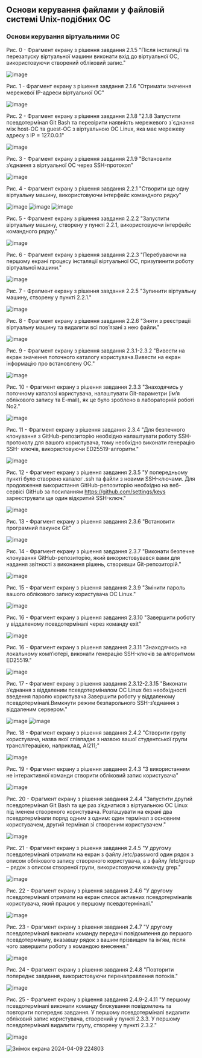 ## Основи керування файлами у файловій системі Unix-подібних ОС
### Основи керування віртуальними ОС
Рис. 0 - Фрагмент екрану з рішення завдання 2.1.5 "Після інсталяції та перезапуску віртуальної машини виконати вхід до віртуальної ОС, використовуючи створений обліковий запис."

![image](https://github.com/neverovalera/WebAR-Optical-telegraph/assets/162915351/3ea96855-7159-4d0e-91ce-f3f92ff0301b)

Рис. 1 - Фрагмент екрану з рішення завдання 2.1.6 "Отримати значення мережевої IP-адреси віртуальної ОС"

![image](https://github.com/neverovalera/WebAR-Optical-telegraph/assets/162915351/30cc8ebb-d1f0-4983-a614-da8a4a45c128)

Рис. 2 - Фрагмент екрану з рішення завдання 2.1.8 "2.1.8 Запустити псевдотермінал Git Bash та перевірити наявність мережевого з`єднання між host-ОС та guest-ОС з віртуальною ОС Linux, яка має мережеву адресу з IP = 127.0.0.1"

![image](https://github.com/neverovalera/WebAR-Optical-telegraph/assets/162915351/2e721eef-2734-4b7a-8045-5f8ddf168819)

Рис. 3 - Фрагмент екрану з рішення завдання 2.1.9 "Встановити з’єднання з віртуальної ОС через SSH-протокол"

![image](https://github.com/neverovalera/WebAR-Optical-telegraph/assets/162915351/b7861d41-7d75-4f09-96fc-dd2ada26ad96)

Рис. 4 - Фрагмент екрану з рішення завдання 2.2.1 "Створити ще одну віртуальну машину, використовуючи інтерфейс командного рядку"

![image](https://github.com/neverovalera/WebAR-Optical-telegraph/assets/162915351/92771012-d341-4e61-9c02-270686d6dac8)
![image](https://github.com/neverovalera/WebAR-Optical-telegraph/assets/162915351/8f8afb6c-28a4-46b0-8f85-a70be8d2df95)
![image](https://github.com/neverovalera/WebAR-Optical-telegraph/assets/162915351/65708828-eaaf-409a-a1b9-53fc8e887d30)

Рис. 5 - Фрагмент екрану з рішення завдання 2.2.2 "Запустити віртуальну машину, створену у пункті 2.2.1, використовуючи інтерфейс командного рядку."

![image](https://github.com/neverovalera/WebAR-Optical-telegraph/assets/162915351/0ca91aa3-8b15-49a2-8b56-8129b9da4fee)

Рис. 6 - Фрагмент екрану з рішення завдання 2.2.3 "Перебуваючи на першому екрані процесу інсталяції віртуальної ОС, призупинити роботу віртуальної машини."

![image](https://github.com/neverovalera/WebAR-Optical-telegraph/assets/162915351/53e9bb72-d2bb-43be-ad6b-9a5f43701ab5)

Рис. 7 - Фрагмент екрану з рішення завдання 2.2.5 "Зупинити віртуальну машину, створену у пункті 2.2.1."

![image](https://github.com/neverovalera/WebAR-Optical-telegraph/assets/162915351/1dac178b-2510-4414-be98-062dc35cf953)

Рис. 8 - Фрагмент екрану з рішення завдання 2.2.6 "Зняти з реєстрації віртуальну машину та видалити всі пов’язані з нею файли."

![image](https://github.com/neverovalera/WebAR-Optical-telegraph/assets/162915351/23aed3af-e8ee-4b70-962b-433c09519d32)

Рис. 9 - Фрагмент екрану з рішення завдання 2.3.1-2.3.2 "Вивести на екран значення поточного каталогу користувача.Вивести на екран інформацію про встановлену ОС."

![image](https://github.com/neverovalera/WebAR-Optical-telegraph/assets/162915351/897b9066-540b-4dee-941d-f588633a80f9)

Рис. 10 - Фрагмент екрану з рішення завдання 2.3.3 "Знаходячись у поточному каталозі користувача, налаштувати Git-параметри (ім’я облікового запису та E-mail), як це було зроблено в лабораторній роботі No2."

![image](https://github.com/neverovalera/WebAR-Optical-telegraph/assets/162915351/d773a4b1-3ffc-4f4e-ac38-fb69a52f7444)

Рис. 11 - Фрагмент екрану з рішення завдання 2.3.4 "Для безпечного клонування з GitHub-репозиторію необхідно налаштувати роботу SSH-протоколу для вашого користувача, тому необхідно виконати генерацію SSH- ключів, використовуючи ED25519-алгоритм."

![image](https://github.com/neverovalera/WebAR-Optical-telegraph/assets/162915351/d0043acf-9652-400e-85ff-3d3de5531ab2)

Рис. 12 - Фрагмент екрану з рішення завдання 2.3.5 "У попередньому пункті було створено каталог .ssh та файли з новими SSH-ключами. Для продовження використання GitHub-репозиторію необхідно на веб-сервісі GitHub за посиланням https://github.com/settings/keys зареєструвати ще один відкритий SSH-ключ."

![image](https://github.com/neverovalera/WebAR-Optical-telegraph/assets/162915351/cb6eadd9-7414-4d1c-bb4c-762c4853ef0f)

Рис. 13 - Фрагмент екрану з рішення завдання 2.3.6 "Встановити програмний пакунок Git"

![image](https://github.com/neverovalera/WebAR-Optical-telegraph/assets/162915351/b71587f1-e550-4e7f-9855-5671f907a280)

Рис. 14 - Фрагмент екрану з рішення завдання 2.3.7 "Виконати безпечне клонування GitHub-репозиторію, який використовувався вами для надання звітності з виконання рішень, створивши Git-репозиторій."

![image](https://github.com/neverovalera/WebAR-Optical-telegraph/assets/162915351/9a6b8504-bf53-4e5f-af1d-f5ff08596d62)

Рис. 15 - Фрагмент екрану з рішення завдання 2.3.9 "Змінити пароль вашого облікового запису користувача ОС Linux."

![image](https://github.com/neverovalera/WebAR-Optical-telegraph/assets/162915351/5c876e36-66ef-4520-beef-f355217704cc)

Рис. 16 - Фрагмент екрану з рішення завдання 2.3.10 "Завершити роботу у віддаленому псевдотерміналі через команду exit"

![image](https://github.com/neverovalera/WebAR-Optical-telegraph/assets/162915351/20f3e103-7fae-4723-9360-f1b31e2cbe8a)

Рис. 16 - Фрагмент екрану з рішення завдання 2.3.11 "Знаходячись на локальному комп’ютері, виконати генерацію SSH-ключів за алгоритмом ED25519."

![image](https://github.com/neverovalera/WebAR-Optical-telegraph/assets/162915351/6f627219-b08d-4805-bdad-e0828bd2f0dc)

Рис. 17 - Фрагмент екрану з рішення завдання 2.3.12-2.3.15 "Виконати з’єднання з віддаленим псевдотерміналом ОС Linux без необхідності введення паролю користувача.Завершити роботу у віддаленому псевдотерміналі.Вимкнути режим безпарольного SSH-з’єднання з віддаленим сервером."

![image](https://github.com/neverovalera/WebAR-Optical-telegraph/assets/162915351/c776cd7c-a39f-44d1-bec8-bc34085af7cf)
![image](https://github.com/neverovalera/WebAR-Optical-telegraph/assets/162915351/753f4ae2-6d28-43fe-8182-8587f9b245cc)

Рис. 18 - Фрагмент екрану з рішення завдання 2.4.2 "Створити групу користувача, назва якої співпадає з назвою вашої студентської групи транслітерацією, наприклад, AI211;"

![image](https://github.com/neverovalera/WebAR-Optical-telegraph/assets/162915351/31fd5478-83a4-4906-bda3-b99512d37629)

Рис. 19 - Фрагмент екрану з рішення завдання 2.4.3 "З використанням не інтерактивної команди створити обліковий запис користувача"

![image](https://github.com/neverovalera/WebAR-Optical-telegraph/assets/162915351/ab29c53b-bef7-45f9-b89d-2356cc81a4d4)

Рис. 20 - Фрагмент екрану з рішення завдання 2.4.4 "Запустити другий псевдотермінал Git Bash та ще раз з’єднатися з віртуальною ОС Linux під іменем створеного користувача. Розташувати на екрані два псевдотермінали поряд одним з одним: один термінал з основним користувачем, другий термінал зі створеним користувачем."

![image](https://github.com/neverovalera/WebAR-Optical-telegraph/assets/162915351/e5d56419-2aea-4979-96fb-11e7f447a079)

Рис. 21 - Фрагмент екрану з рішення завдання 2.4.5 "У другому псевдотерміналі отримати на екран з файлу /etc/password один рядок з описом облікового запису створеного користувача, а з файлу /etc/group – рядок з описом створеної групи, використовуючи команду grep."

![image](https://github.com/neverovalera/WebAR-Optical-telegraph/assets/162915351/b69907a6-dbfb-4689-9a6b-97165cffdac8)

Рис. 22 - Фрагмент екрану з рішення завдання 2.4.6 "У другому псевдотерміналі отримати на екран список активних псевдотерміналів користувача, який працює у першому псевдотерміналі."

![image](https://github.com/neverovalera/WebAR-Optical-telegraph/assets/162915351/7bfc3c27-eb6d-45b8-a769-35dc9658c7b2)

Рис. 23 - Фрагмент екрану з рішення завдання 2.4.7 "У другому псевдотерміналі виконати команду передачі повідомлення до першого псевдотерміналу, вказавшу рядок з вашим прізвищем та ім’ям, після чого завершити роботу з командою внесення."

![image](https://github.com/neverovalera/WebAR-Optical-telegraph/assets/162915351/1db8c412-583d-4910-929d-8744bdb40b80)

Рис. 24 - Фрагмент екрану з рішення завдання 2.4.8 "Повторити попереднє завдання, використовуючи перенаправлення потоків."

![image](https://github.com/neverovalera/WebAR-Optical-telegraph/assets/162915351/386f306e-9eb9-41c2-800f-bc97ae55890b)

Рис. 25 - Фрагмент екрану з рішення завдання 2.4.9-2.4.11 "У першому псевдотерміналі виконати команду блокування повідомлень та повторити попереднє завдання. У першому псевдотерміналі видалити обліковий запис користувача, створений у пункті 2.3.3. У першому псевдотерміналі видалити групу, створену у пункті 2.3.2."

![image](https://github.com/neverovalera/WebAR-Optical-telegraph/assets/162915351/619a2952-2191-49af-ac50-c608d9b9f035)

![Знімок екрана 2024-04-09 224803](https://github.com/neverovalera/WebAR-Optical-telegraph/assets/162915351/77c36b50-d2ad-4b2f-9838-96181b41942c)





